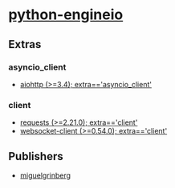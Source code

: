 # [python-engineio](https://pypi.org/project/python-engineio)


## Extras

### asyncio_client
- [aiohttp (>=3.4); extra=='asyncio_client'](packages/a/aiohttp.md)

### client
- [requests (>=2.21.0); extra=='client'](packages/r/requests.md)
- [websocket-client (>=0.54.0); extra=='client'](packages/w/websocket-client.md)


## Publishers
- [miguelgrinberg](https://pypi.org/user/miguelgrinberg)

